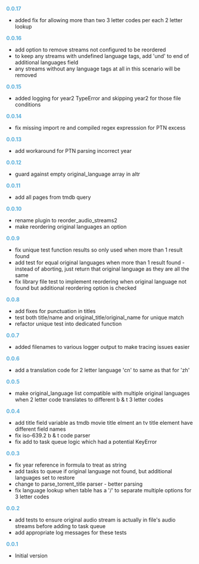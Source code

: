 
**<span style="color:#56adda">0.0.17</span>**
- added fix for allowing more than two 3 letter codes per each 2 letter lookup

**<span style="color:#56adda">0.0.16</span>**
- add option to remove streams not configured to be reordered
- to keep any streams with undefined language tags, add 'und' to end of additional languages field
- any streams without any language tags at all in this scenario will be removed

**<span style="color:#56adda">0.0.15</span>**
- added logging for year2 TypeError and skipping year2 for those file conditions

**<span style="color:#56adda">0.0.14</span>**
- fix missing import re and compiled regex expresssion for PTN excess

**<span style="color:#56adda">0.0.13</span>**
- add workaround for PTN parsing incorrect year

**<span style="color:#56adda">0.0.12</span>**
- guard against empty original_language array in altr

**<span style="color:#56adda">0.0.11</span>**
- add all pages from tmdb query

**<span style="color:#56adda">0.0.10</span>**
- rename plugin to reorder_audio_streams2
- make reordering original languages an option

**<span style="color:#56adda">0.0.9</span>**
- fix unique test function results so only used when more than 1 result found
- add test for equal original languages when more than 1 result found - instead of aborting, just return that original language as they are all the same
- fix library file test to implement reordering when original language not found but additional reordering option is checked

**<span style="color:#56adda">0.0.8</span>**
- add fixes for punctuation in titles
- test both title/name and original_title/original_name for unique match
- refactor unique test into dedicated function

**<span style="color:#56adda">0.0.7</span>**
- added filenames to various logger output to make tracing issues easier

**<span style="color:#56adda">0.0.6</span>**
- add a translation code for 2 letter language 'cn' to same as that for 'zh'

**<span style="color:#56adda">0.0.5</span>**
- make original_language list compatible with multiple original languages when 2 letter code translates to different b & t 3 letter codes

**<span style="color:#56adda">0.0.4</span>**
- add title field variable as tmdb movie title elment an tv title element have different field names
- fix iso-639.2 b & t code parser
- fix add to task queue logic which had a potential KeyError

**<span style="color:#56adda">0.0.3</span>**
- fix year reference in formula to treat as string
- add tasks to queue if original language not found, but additional languages set to restore
- change to parse_torrent_title parser - better parsing
- fix language lookup when table has a '/' to separate multiple options for 3 letter codes

**<span style="color:#56adda">0.0.2</span>**
- add tests to ensure original audio stream is actually in file's audio streams before adding to task queue
- add appropriate log messages for these tests

**<span style="color:#56adda">0.0.1</span>**
- Initial version
